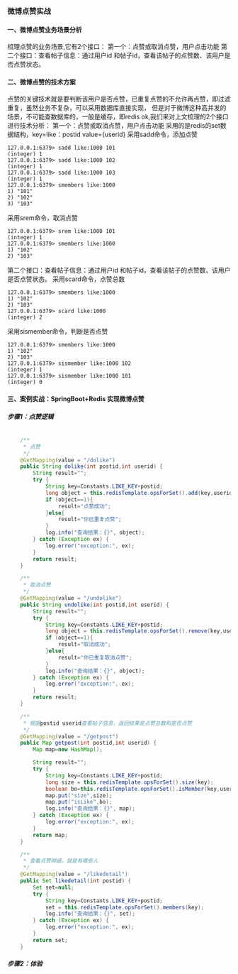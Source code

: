 
### 微博点赞实战
#### 一、微博点赞业务场景分析
梳理点赞的业务场景,它有2个接口：
第一个：点赞或取消点赞，用户点击功能
第二个接口：查看帖子信息：通过用户id 和帖子id，查看该帖子的点赞数、该用户是否点赞状态。

#### 二、微博点赞的技术方案
点赞的关键技术就是要判断该用户是否点赞，已重复点赞的不允许再点赞，即过滤重复，虽然业务不复杂，可以采用数据库直接实现，
但是对于微博这种高并发的场景，不可能查数据库的，一般是缓存，即redis
ok,我们来对上文梳理的2个接口进行技术分析：
第一个：点赞或取消点赞，用户点击功能
采用的是redis的set数据结构，key=like：postid    value={userid}
采用sadd命令，添加点赞
```
127.0.0.1:6379> sadd like:1000 101
(integer) 1
127.0.0.1:6379> sadd like:1000 102
(integer) 1
127.0.0.1:6379> sadd like:1000 103
(integer) 1
127.0.0.1:6379> smembers like:1000
1) "101"
2) "102"
3) "103" 
```
采用srem命令，取消点赞
``` 
127.0.0.1:6379> srem like:1000 101
(integer) 1
127.0.0.1:6379> smembers like:1000
1) "102"
2) "103"
```
第二个接口：查看帖子信息：通过用户id 和帖子id，查看该帖子的点赞数、该用户是否点赞状态。
采用scard命令，点赞总数
``` 
127.0.0.1:6379> smembers like:1000
1) "102"
2) "103"
127.0.0.1:6379> scard like:1000
(integer) 2
```
采用sismember命令，判断是否点赞
``` 
127.0.0.1:6379> smembers like:1000
1) "102"
2) "103"
127.0.0.1:6379> sismember like:1000 102
(integer) 1
127.0.0.1:6379> sismember like:1000 101
(integer) 0
```

#### 三、案例实战：SpringBoot+Redis 实现微博点赞

##### 步骤1：点赞逻辑
``` java

    /**
     * 点赞
     */
    @GetMapping(value = "/dolike")
    public String dolike(int postid,int userid) {
        String result="";
        try {
            String key=Constants.LIKE_KEY+postid;
            long object = this.redisTemplate.opsForSet().add(key,userid);
            if (object==1){
                result="点赞成功";
            }else{
                result="你已重复点赞";
            }
            log.info("查询结果：{}", object);
        } catch (Exception ex) {
            log.error("exception:", ex);
        }
        return result;
    }

    /**
     * 取消点赞
     */
    @GetMapping(value = "/undolike")
    public String undolike(int postid,int userid) {
        String result="";
        try {
            String key=Constants.LIKE_KEY+postid;
            long object = this.redisTemplate.opsForSet().remove(key,userid);
            if (object==1){
                result="取消成功";
            }else{
                result="你已重复取消点赞";
            }
            log.info("查询结果：{}", object);
        } catch (Exception ex) {
            log.error("exception:", ex);
        }
        return result;
    }

    /**
     * 根据postid userid查看帖子信息，返回结果是点赞总数和是否点赞
     */
    @GetMapping(value = "/getpost")
    public Map getpost(int postid,int userid) {
        Map map=new HashMap();

        String result="";
        try {
            String key=Constants.LIKE_KEY+postid;
            long size = this.redisTemplate.opsForSet().size(key);
            boolean bo=this.redisTemplate.opsForSet().isMember(key,userid);
            map.put("size",size);
            map.put("isLike",bo);
            log.info("查询结果：{}", map);
        } catch (Exception ex) {
            log.error("exception:", ex);
        }
        return map;
    }

    /**
     * 查看点赞明细，就是有哪些人
     */
    @GetMapping(value = "/likedetail")
    public Set likedetail(int postid) {
        Set set=null;
        try {
            String key=Constants.LIKE_KEY+postid;
            set = this.redisTemplate.opsForSet().members(key);
            log.info("查询结果：{}", set);
        } catch (Exception ex) {
            log.error("exception:", ex);
        }
        return set;
    }
```

##### 步骤2：体验
